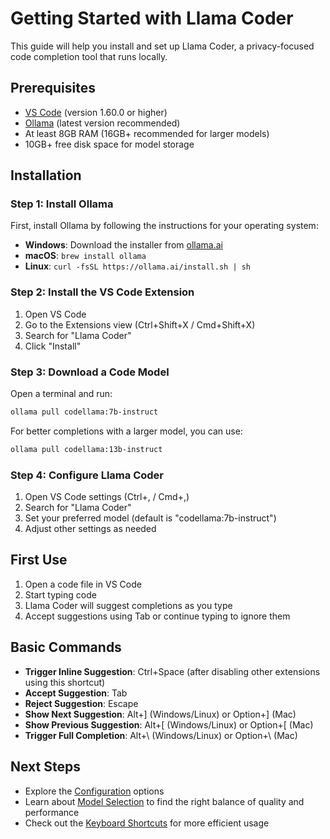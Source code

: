 # Getting Started with Llama Coder

This guide will help you install and set up Llama Coder, a privacy-focused code completion tool that runs locally.

## Prerequisites

- [VS Code](https://code.visualstudio.com/) (version 1.60.0 or higher)
- [Ollama](https://ollama.ai/) (latest version recommended)
- At least 8GB RAM (16GB+ recommended for larger models)
- 10GB+ free disk space for model storage

## Installation

### Step 1: Install Ollama

First, install Ollama by following the instructions for your operating system:

- **Windows**: Download the installer from [ollama.ai](https://ollama.ai)
- **macOS**: `brew install ollama`
- **Linux**: `curl -fsSL https://ollama.ai/install.sh | sh`

### Step 2: Install the VS Code Extension

1. Open VS Code
2. Go to the Extensions view (Ctrl+Shift+X / Cmd+Shift+X)
3. Search for "Llama Coder"
4. Click "Install"

### Step 3: Download a Code Model

Open a terminal and run:

```bash
ollama pull codellama:7b-instruct
```

For better completions with a larger model, you can use:

```bash
ollama pull codellama:13b-instruct
```

### Step 4: Configure Llama Coder

1. Open VS Code settings (Ctrl+, / Cmd+,)
2. Search for "Llama Coder"
3. Set your preferred model (default is "codellama:7b-instruct")
4. Adjust other settings as needed

## First Use

1. Open a code file in VS Code
2. Start typing code 
3. Llama Coder will suggest completions as you type
4. Accept suggestions using Tab or continue typing to ignore them

## Basic Commands

- **Trigger Inline Suggestion**: Ctrl+Space (after disabling other extensions using this shortcut)
- **Accept Suggestion**: Tab
- **Reject Suggestion**: Escape
- **Show Next Suggestion**: Alt+] (Windows/Linux) or Option+] (Mac)
- **Show Previous Suggestion**: Alt+[ (Windows/Linux) or Option+[ (Mac)
- **Trigger Full Completion**: Alt+\ (Windows/Linux) or Option+\ (Mac)

## Next Steps

- Explore the [Configuration](./configuration.md) options
- Learn about [Model Selection](./models.md) to find the right balance of quality and performance
- Check out the [Keyboard Shortcuts](./shortcuts.md) for more efficient usage
